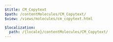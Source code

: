 ```yaml
---
$title: CM_Copytext
$path: /contentMolecules/CM_Copytext/
$view: /views/molecules/cm_copytext.html

$localization:
  path: /{locale}/contentMolecules/CM_Copytext/
---
```

